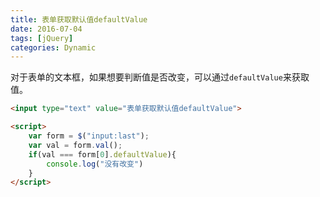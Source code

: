 ```yaml
---
title: 表单获取默认值defaultValue
date: 2016-07-04
tags: [jQuery]
categories: Dynamic
---
```


对于表单的文本框，如果想要判断值是否改变，可以通过`defaultValue`来获取值。

```html
<input type="text" value="表单获取默认值defaultValue">

<script>
    var form = $("input:last");
    var val = form.val();
    if(val === form[0].defaultValue){
        console.log("没有改变")
    }
</script>
```


